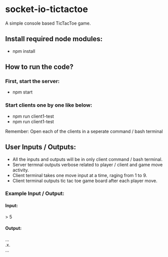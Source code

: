 # socket-io-tictactoe
A simple console based TicTacToe game.

## Install required node modules:
- npm install

## How to run the code?
### First, start the server:

- npm start

### Start clients one by one like below:

- npm run client1-test
- npm run client1-test

Remember: Open each of the clients in a seperate command / bash terminal

## User Inputs / Outputs:
- All the inputs and outputs will be in only client command / bash terminal.
- Server termnal outputs verbose related to player / client and game move activity.
- Client terminal takes one move input at a time, raging from 1 to 9.
- Client terminal outputs tic tac toe game board after each player move.

### Example Input / Output:
#### Input:
\> 5
#### Output:
... <br />
.x. <br />
... <br />
